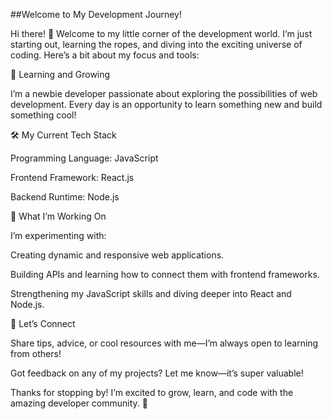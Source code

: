 ##Welcome to My Development Journey!

Hi there! 👋 Welcome to my little corner of the development world. I’m just starting out, learning the ropes, and diving into the exciting universe of coding. Here’s a bit about my focus and tools:

🌱 Learning and Growing

I’m a newbie developer passionate about exploring the possibilities of web development. Every day is an opportunity to learn something new and build something cool!

🛠️ My Current Tech Stack

Programming Language: JavaScript

Frontend Framework: React.js

Backend Runtime: Node.js

🚀 What I’m Working On

I’m experimenting with:

Creating dynamic and responsive web applications.

Building APIs and learning how to connect them with frontend frameworks.

Strengthening my JavaScript skills and diving deeper into React and Node.js.

🤝 Let’s Connect

Share tips, advice, or cool resources with me—I’m always open to learning from others!

Got feedback on any of my projects? Let me know—it’s super valuable!

Thanks for stopping by! I’m excited to grow, learn, and code with the amazing developer community. 🌟

